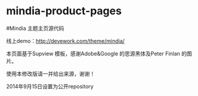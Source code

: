 mindia-product-pages
====================

#Mindia 主题主页源代码

线上demo：http://devework.com/theme/mindia/

本页面基于Supview 模板，感谢Adobe&Google 的思源黑体及Peter Finlan 的图片。

使用本修改版请一并给出来源，谢谢！

2014年9月15日设置为公开repository
